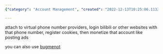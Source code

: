 ```yaml
---
{"category": "Account Management", "created": "2022-12-13T10:25:06.113Z", "date": "2022-12-13 10:25:06", "description": "This article explores the concept of using virtual phone numbers and anonymous accounts to interact with service providers, access websites like bilibili, store cookies, and monetize these accounts through ad posting. It also highlights the use of Bugmenot for aid in accessing such services.", "modified": "2022-12-13T13:41:44.968Z", "tags": ["virtual phone numbers", "public accounts", "anonymous accounts", "service providers", "bilibili", "cookies", "ad posting"], "title": "virtual phone numbers and public/anonymous accounts"}

---
```


attach to virtual phone number providers, login bilibili or other websites with that phone number, register cookies, then monetize that account like posting ads

you can also use [bugmenot](https://bugmenot.com)
